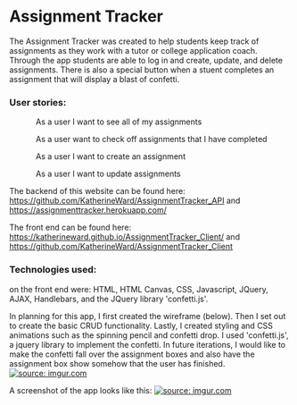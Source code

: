 <h1> Assignment Tracker </h1>

The Assignment Tracker was created to help students keep track of assignments as they
work with a tutor or college application coach. Through the app students are able to log in and create, update,
and delete assignments. There is also a special button when a stuent completes an assignment
that will display a blast of confetti.

<h3> User stories: </h3>
<ul>
<ol> As a user I want to see all of my assignments </ol>
<ol> As a user want to check off assignments that I have completed </ol>
<ol> As a user I want to create an assignment </ol>
<ol> As a user I want to update assignments </ol>
</ul>


 The backend of this website can be found here:
 https://github.com/KatherineWard/AssignmentTracker_API
 and
 https://assignmenttracker.herokuapp.com/

The front end can be found here:
https://katherineward.github.io/AssignmentTracker_Client/
and
https://github.com/KatherineWard/AssignmentTracker_Client

<h3> Technologies used: </h3>
on the front end were: HTML,  HTML Canvas, CSS, Javascript, JQuery,
AJAX, Handlebars, and the JQuery library 'confetti.js'.

In planning for this app, I first created the wireframe (below).
Then I set out to create the basic CRUD functionality. Lastly, I created styling and CSS animations such as the spinning
pencil and confetti drop. I used 'confetti.js', a jquery library to implement the confetti.
In future iterations, I would like to make the confetti fall over the assignment
boxes and also have the assignment box show somehow that the user has finished.
<a href="https://imgur.com/kHMKDYq"><img src="https://i.imgur.com/kHMKDYq.jpg" title="source: imgur.com" /></a>


A screenshot of the app looks like this:
<a href="https://imgur.com/aX1MGXg"><img src="https://i.imgur.com/aX1MGXg.png" title="source: imgur.com" /></a>
